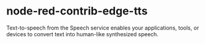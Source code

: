 # node-red-contrib-edge-tts
Text-to-speech from the Speech service enables your applications, tools, or devices to convert text into human-like synthesized speech.
